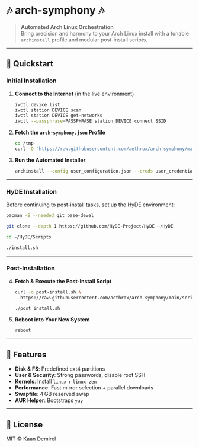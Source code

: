 # 🎶 arch-symphony 🎶

> **Automated Arch Linux Orchestration**  
> Bring precision and harmony to your Arch Linux install with a tunable `archinstall` profile and modular post-install scripts.

---

## 🚀 Quickstart

### Initial Installation

1. **Connect to the Internet** (in the live environment)
   ```bash
   iwctl device list
   iwctl station DEVICE scan
   iwctl station DEVICE get-networks
   iwctl --passphrase=PASSPHRASE station DEVICE connect SSID
   ```
2. **Fetch the `arch-symphony.json` Profile**
   ```bash
   cd /tmp
   curl -O "https://raw.githubusercontent.com/aethrox/arch-symphony/main/{user_configuration,user_credentials}.json"
   ```
3. **Run the Automated Installer**
   ```bash
   archinstall --config user_configuration.json --creds user_credentials.json
   ```

---

### HyDE Installation

Before continuing to post-install tasks, set up the HyDE environment:
```bash
pacman -S --needed git base-devel

git clone --depth 1 https://github.com/HyDE-Project/HyDE ~/HyDE

cd ~/HyDE/Scripts

./install.sh
```

---

### Post-Installation

4. **Fetch & Execute the Post-Install Script**
   ```bash
   curl -o post-install.sh \
     https://raw.githubusercontent.com/aethrox/arch-symphony/main/scripts/post_install.sh
   
   ./post_install.sh
   ```
5. **Reboot into Your New System**
   ```bash
   reboot
   ```

---

## 🔧 Features

- **Disk & FS**: Predefined ext4 partitions
- **User & Security**: Strong passwords, disable root SSH
- **Kernels**: Install `linux` + `linux-zen`
- **Performance**: Fast mirror selection + parallel downloads
- **Swapfile**: 4 GB reserved swap
- **AUR Helper**: Bootstraps `yay`

---

## 📜 License

MIT © Kaan Demirel
